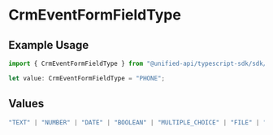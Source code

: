 # CrmEventFormFieldType

## Example Usage

```typescript
import { CrmEventFormFieldType } from "@unified-api/typescript-sdk/sdk/models/shared";

let value: CrmEventFormFieldType = "PHONE";
```

## Values

```typescript
"TEXT" | "NUMBER" | "DATE" | "BOOLEAN" | "MULTIPLE_CHOICE" | "FILE" | "TEXTAREA" | "SINGLE_SELECT" | "MULTIPLE_SELECT" | "EMAIL" | "PHONE" | "YES_NO" | "CURRENCY" | "URL"
```